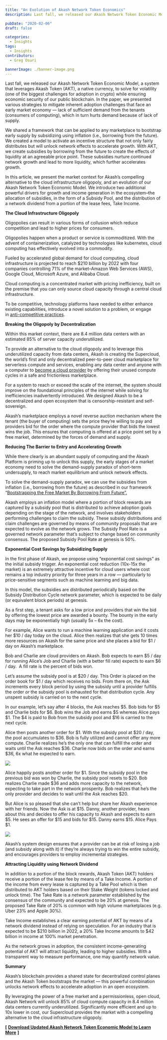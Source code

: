 ```yaml
---
title: "An Evolution of Akash Network Token Economics"
description: Last fall, we released our Akash Network Token Economic Model, a system that leverages Akash Token (AKT), a native currency, to solve for volatility (one of the biggest challenges for adoption in crypto) while ensuring economic security of our public blockchain. In the paper, we presented various strategies to mitigate inherent adoption challenges that face an early market economy — lack of sufficient demand from the tenants (consumers of computing), which in turn hurts demand because of lack of supply.

pubDate: "2020-02-06"
draft: false

categories:
  - Insights
tags:
  - Insights
contributors:
  - Greg Osuri

bannerImage: ./banner-image.png
---
```

Last fall, we released our Akash Network Token Economic Model, a system that leverages Akash Token (AKT), a native currency, to solve for volatility (one of the biggest challenges for adoption in crypto) while ensuring economic security of our public blockchain. In the paper, we presented various strategies to mitigate inherent adoption challenges that face an early market economy — lack of sufficient demand from the tenants (consumers of computing), which in turn hurts demand because of lack of supply. 

We shared a framework that can be applied to any marketplace to bootstrap early supply by subsidizing using inflation (i.e., borrowing from the future). We created a model to activate an incentive structure that not only fairly distributes but will unlock network effects to accelerate growth. With AKT, we create subsidies by borrowing from the future to create the effects of liquidity at an agreeable price point. These subsidies nurture continued network growth and lead to more liquidity, which further accelerates growth.

In this article, we present the market context for Akash’s compelling alternative to the cloud infrastructure oligopoly, and an evolution of our Akash Network Token Economic Model. We introduce two additional powerful drivers for growth and income generation in the ecosystem–the allocation of subsidies, in the form of a Subsidy Pool, and the distribution of a network dividend from a portion of the lease fees, Take Income.

**The Cloud Infrastructure Oligopoly**

Oligopolies can result in various forms of collusion which reduce competition and lead to higher prices for consumers. 

Oligopolies happen when a product or service is commoditized. With the advent of containerization, catalyzed by technologies like kubernetes, cloud computing has effectively evolved into a commodity. 

Fueled by accelerated global demand for cloud computing, cloud infrastructure is projected to reach $210 billion by 2022 with four companies controlling 71% of the market–Amazon Web Services (AWS), Google Cloud, Microsoft Azure, and Alibaba Cloud. 

Cloud computing is a concentrated market with pricing inefficiency, built on the premise that you can only source cloud capacity through a central cloud infrastructure.

To be competitive, technology platforms have needed to either enhance existing capabilities, introduce a novel solution to a problem, or engage in [anti-competitive practices](https://www.nytimes.com/2019/12/15/technology/amazon-aws-cloud-competition.html).

**Breaking the Oligopoly by Decentralization**

Within this market context, there are 8.4 million data centers with an estimated 85% of server capacity underutilized. 

To provide an alternative to the cloud oligopoly and to leverage this underutilized capacity from data centers, Akash is creating the Supercloud, the world’s first and only decentralized peer-to-peer cloud marketplace for serverless compute and services, enabling any data center and anyone with a computer to [become a cloud provider](https://docs.akash.network/providers/kube) by offering their unused compute cycles in a safe and frictionless marketplace.

For a system to reach or exceed the scale of the internet, the system should improve on the foundational principles of the internet while solving for inefficiencies inadvertently introduced. We designed Akash to be a decentralized and open ecosystem that is censorship-resistant and self-sovereign.

Akash’s marketplace employs a novel reverse auction mechanism where the tenant (the buyer of computing) sets the price they’re willing to pay and providers bid for the order where the compute provider that bids the lowest wins the job. This ensures that computing is offered at a price point set by a free market, determined by the forces of demand and supply.

**Reducing The Barrier to Entry and Accelerating Growth**

While there clearly is an abundant supply of computing and the Akash Platform is priming up to unlock this supply, the early stages of a market economy need to solve the demand-supply paradox of short-term undersupply, to reach market equilibrium and unlock network effects.

To solve the demand-supply paradox, we can use the subsidies from inflation (i.e., borrowing from the future) as described in our framework “[Bootstrapping the Free Market By Borrowing From Future”.](https://akash.network/blog/bootstrapping-a-free-market-by-borrowing-from-the-future/)

Akash employs an inflation model where a portion of block rewards are captured by a subsidy pool that is distributed to achieve adoption goals depending on the stage of the network, and involves stakeholders performing challenges to claim the subsidy. These subsidy distributions and claim challenges are governed by means of community proposals that are expected to evolve as the network grows. The Subsidy Pool Rate is a governed network parameter that’s subject to change based on community consensus. The proposed Subsidy Pool Rate at genesis is 50%.

**Exponential Cost Savings by Subsidizing Supply**

In the first phase of Akash, we propose using “exponential cost savings” as the initial subsidy trigger. An exponential cost reduction (10x-15x the market) is an extremely attractive incentive for cloud users where cost remains a top industry priority for three years in a row — particularly to price-sensitive segments such as machine learning and big data.

In this model, the subsidies are distributed periodically based on the Subsidy Distribution Cycle network parameter, which is expected to be daily (or equivalent block periods) at genesis.

As a first step, a tenant asks for a low price and providers that win the bid by offering the lowest price are awarded a bounty. The bounty in the early days may be exponentially high (usually 5x – 6x the cost).

For example, Alice wants to run a machine learning application and it costs her $10 / day today on the cloud. Alice then realizes that she gets 10 times more resources on Akash for the same price and she places a bid for $1 / day on Akash’s marketplace.

Bob and Charlie are cloud providers on Akash. Bob expects to earn $5 / day for running Alice’s Job and Charlie (with a better fill rate) expects to earn $6 / day.  A fill rate is the percent of bids won.

Let’s assume the subsidy pool is at $20 / day. This Order is placed on the order book for $1 / day which receives no bids. From there on, the Ask increments every block period by using the subsidy until a provider fulfills the order _or_ the subsidy pool is exhausted for that distribution cycle. Any unspent subsidy is carried on to the next cycle.

In our example, let’s say after 4 blocks, the Ask reaches $5. Bob bids for $5 and Charlie bids for $6. Bob wins the Job and earns $5 whereas Alice pays $1. The $4 is paid to Bob from the subsidy pool and $16 is carried to the next cycle. 

Alice then posts another order for $1. With the subsidy pool at $20 / day, the pool accumulates to $36. Bob is fully utilized and cannot offer any more compute. Charlie realizes he’s the only one that can fulfill the order and waits until the Ask reaches $36. Charlie now bids on the order and earns $36, 6x what he expected to earn. 

![](https://www.datocms-assets.com/45776/1620922312-kawvcvsdg1vdrjavryqdd4xngc7tkhmiqqosq5wge6x9isxirvjhyp65t7molvrdh1pg93-zpmqotocxlixiaa9vuwyii0atjlvn7qwtokuty65weuia4kemgak1zeewvyqx.png)

Alice happily posts another order for $1. Since the subsidy pool in the previous bid was won by Charlie, the subsidy pool resets to $20. Bob realizes Charlie made $36 and adds more capacity to the network, expecting to take part in the network prosperity. Bob realizes that he’s the only provider and decides to wait until the Ask reaches $20. 

But Alice is so pleased that she can’t help but share her Akash experience with her friends. Now the Ask is at $15. Danny, another provider, hears about this and decides to offer his capacity to Akash and expects to earn $5. He sees an offer for $15 and bids for $15. Danny earns $15. Alice Pays $1.

![](https://www.datocms-assets.com/45776/1620922320-s6uk4j1nirumr2fcbrmc6grbsfro3ob0c9jtfzv9b1rwtxwbaeycmoacxicrqy4bjwiuunlh95ddrjv5qmbbeknbunho1e1xxbkispg3nscffkactjvwozsmenrrqfa4kh1b.png)

Akash’s system design ensures that a provider can be at risk of losing a job (and subsidy along with it) if they’re always trying to win the entire subsidy, and encourages providers to employ incremental strategies.

**Attracting Liquidity using Network Dividend**

In addition to a portion of the block rewards, Akash Token (AKT) holders receive a portion of the lease fee by means of a Take Income. A portion of the income from every lease is captured by a Take Pool which is then distributed to AKT holders based on their Stake Weight (tokens locked and unlock time). The Take Rate is a network parameter established by the consensus of the community and expected to be 20% at genesis. The proposed Take Rate of 20% is common with high volume marketplaces (e.g. Uber 23% and Apple 30%). 

Take Income establishes a clear earning potential of AKT by means of a network dividend instead of relying on speculation. For an industry that is expected to be $210 billion in 2022, a 20% Take Income amounts to $42 billion in income at 100% market penetration. 

As the network grows in adoption, the consistent income-generating potential of AKT will attract liquidity, leading to higher subsidies. With a transparent way to measure performance, one may quantify network value.

**Summary**

Akash’s blockchain provides a shared state for decentralized control planes and the Akash Token bootstraps the market — this powerful combination unlocks network effects to accelerate adoption in an open ecosystem.

By leveraging the power of a free market and a permissionless, open cloud, Akash Network will unlock 85% of cloud compute capacity in 8.4 million data centers currently underutilized. Significantly more efficient and up to 10x lower in cost, our Supercloud provides the market with a compelling alternative to the cloud infrastructure oligopoly.

**\[** [**Download Updated Akash Network Token Economic Model to Learn More**](https://akash.network/static/akash-econ.pdf) **\]**